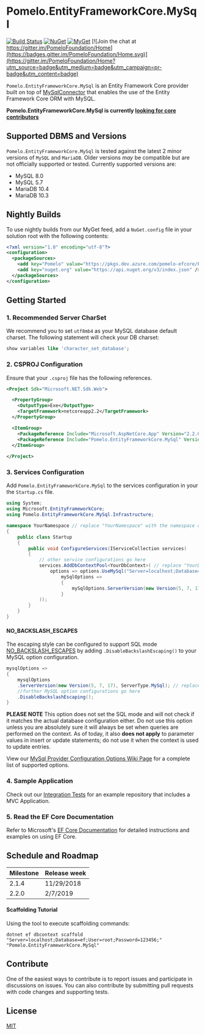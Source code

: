 # Pomelo.EntityFrameworkCore.MySql

[![Build Status](https://dev.azure.com/pomelo-efcore/Pomelo.EntityFrameworkCore.MySql/_apis/build/status/PomeloFoundation.Pomelo.EntityFrameworkCore.MySql?branchName=master)](https://dev.azure.com/pomelo-efcore/Pomelo.EntityFrameworkCore.MySql/_build/latest?definitionId=1&branchName=master)
[![NuGet](https://img.shields.io/nuget/v/Pomelo.EntityFrameworkCore.MySql.svg?style=flat-square&label=nuget)](https://www.nuget.org/packages/Pomelo.EntityFrameworkCore.MySql/)
[![MyGet](https://img.shields.io/myget/pomelo/vpre/Pomelo.EntityFrameworkCore.MySql.svg?style=flat-square&label=myget)](https://www.myget.org/Package/Details/pomelo?packageType=nuget&packageId=Pomelo.EntityFrameworkCore.MySql)
[![Join the chat at https://gitter.im/PomeloFoundation/Home](https://badges.gitter.im/PomeloFoundation/Home.svg)](https://gitter.im/PomeloFoundation/Home?utm_source=badge&utm_medium=badge&utm_campaign=pr-badge&utm_content=badge)

`Pomelo.EntityFrameworkCore.MySql` is an Entity Framework Core provider built on top of [MySqlConnector](https://github.com/mysql-net/MySqlConnector) that enables the use of the Entity Framework Core ORM with MySQL.

**Pomelo.EntityFrameworkCore.MySql is currently [looking for core contributors](https://github.com/PomeloFoundation/Pomelo.EntityFrameworkCore.MySql/issues/522)**

## Supported DBMS and Versions

`Pomelo.EntityFrameworkCore.MySql` is tested against the latest 2 minor versions of `MySQL` and `MariaDB`.  Older versions _may_ be compatible but are not officially supported or tested.  Currently supported versions are:

- MySQL 8.0
- MySQL 5.7
- MariaDB 10.4
- MariaDB 10.3

## Nightly Builds

To use nightly builds from our MyGet feed, add a `NuGet.config` file in your solution root with the following contents:

```xml
<?xml version="1.0" encoding="utf-8"?>
<configuration>
  <packageSources>
    <add key="Pomelo" value="https://pkgs.dev.azure.com/pomelo-efcore/Pomelo.EntityFrameworkCore.MySql/_packaging/pomelo-efcore-public/nuget/v3/index.json" />
    <add key="nuget.org" value="https://api.nuget.org/v3/index.json" />
  </packageSources>
</configuration>
```

## Getting Started

### 1. Recommended Server CharSet

We recommend you to set `utf8mb4` as your MySQL database default charset. The following statement will check your DB charset:

```sql
show variables like 'character_set_database';
```

### 2. CSPROJ Configuration

Ensure that your `.csproj` file has the following references.

```xml
<Project Sdk="Microsoft.NET.Sdk.Web">

  <PropertyGroup>
    <OutputType>Exe</OutputType>
    <TargetFramework>netcoreapp2.2</TargetFramework>
  </PropertyGroup>

  <ItemGroup>
    <PackageReference Include="Microsoft.AspNetCore.App" Version="2.2.0" />
    <PackageReference Include="Pomelo.EntityFrameworkCore.MySql" Version="2.2.0" />
  </ItemGroup>
  
</Project>
```

### 3. Services Configuration

Add `Pomelo.EntityFrameworkCore.MySql` to the services configuration in your the `Startup.cs` file.

```csharp
using System;
using Microsoft.EntityFrameworkCore;
using Pomelo.EntityFrameworkCore.MySql.Infrastructure;

namespace YourNamespace // replace "YourNamespace" with the namespace of your application
{
    public class Startup
    {
        public void ConfigureServices(IServiceCollection services)
        {
            // other service configurations go here
            services.AddDbContextPool<YourDbContext>( // replace "YourDbContext" with the class name of your DbContext
                options => options.UseMySql("Server=localhost;Database=ef;User=root;Password=123456;", // replace with your Connection String
                    mySqlOptions =>
                    {
                        mySqlOptions.ServerVersion(new Version(5, 7, 17), ServerType.MySql); // replace with your Server Version and Type
                    }
            ));
        }
    }
}
```
#### NO_BACKSLASH_ESCAPES
The escaping style can be configured to support SQL mode [NO_BACKSLASH_ESCAPES](https://dev.mysql.com/doc/refman/8.0/en/sql-mode.html#sqlmode_no_backslash_escapes) by adding `.DisableBackslashEscaping()` to your MySQL option configuration.
```csharp
mysqlOptions =>
{
    mysqlOptions
    .ServerVersion(new Version(5, 7, 17), ServerType.MySql); // replace with your Server Version and Type
    //further MySQL option configurations go here
    .DisableBackslashEscaping();
}
```
**PLEASE NOTE** This option does not set the SQL mode and will not check if it matches the actual database configuration either. Do not use this option unless you are absolutely sure it will always be set when queries are performed on the context. 
As of today, it also **does not apply** to parameter values in insert or update statements; do not use it when the context is used to update entries.

View our [MySql Provider Configuration Options Wiki Page](https://github.com/PomeloFoundation/Pomelo.EntityFrameworkCore.MySql/wiki/MySql-Provider-Configuration-Options) for a complete list of supported options.

### 4. Sample Application

Check out our [Integration Tests](https://github.com/PomeloFoundation/Pomelo.EntityFrameworkCore.MySql/tree/master/test/EFCore.MySql.IntegrationTests) for an example repository that includes a MVC Application.

### 5. Read the EF Core Documentation

Refer to Microsoft's [EF Core Documentation](https://docs.microsoft.com/en-us/ef/core/) for detailed instructions and examples on using EF Core.

## Schedule and Roadmap

Milestone | Release week
----------|-------------
2.1.4 | 11/29/2018
2.2.0 | 2/7/2019

#### Scaffolding Tutorial

Using the tool to execute scaffolding commands:

```
dotnet ef dbcontext scaffold "Server=localhost;Database=ef;User=root;Password=123456;" "Pomelo.EntityFrameworkCore.MySql"
```

## Contribute

One of the easiest ways to contribute is to report issues and participate in discussions on issues. You can also contribute by submitting pull requests with code changes and supporting tests.

## License

[MIT](https://github.com/PomeloFoundation/Pomelo.EntityFrameworkCore.MySql/blob/master/LICENSE)
